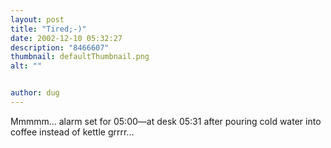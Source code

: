 ```yaml
---
layout: post
title: "Tired;-)"
date: 2002-12-10 05:32:27
description: "8466607"
thumbnail: defaultThumbnail.png
alt: ""


author: dug
---
```


<p>Mmmmm... alarm set for 05:00&mdash;at desk 05:31 after pouring cold water into coffee instead of kettle grrrr...</p>
